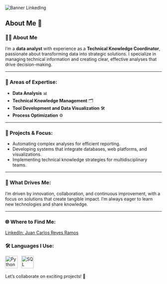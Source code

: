 
![Banner LinkedIng](https://github.com/user-attachments/assets/d873fa8e-b29d-4dd8-bbcb-e1be881013f0)

## About Me 👋

### 👩‍💻 About Me  
I’m a **data analyst** with experience as a **Technical Knowledge Coordinator**, passionate about transforming data into strategic solutions. I specialize in managing technical information and creating clear, effective analyses that drive decision-making.

---

### 💼 Areas of Expertise:  
- **Data Analysis** 📊  
- **Technical Knowledge Management** 🗂️  
- **Tool Development and Data Visualization** 🛠️  
- **Process Optimization** ⚙️  

---

### 🚀 Projects & Focus:  
- Automating complex analyses for efficient reporting.  
- Developing systems that integrate databases, web platforms, and visualizations.  
- Implementing technical knowledge strategies for multidisciplinary teams.  

---

### 🌟 What Drives Me:  
I’m driven by innovation, collaboration, and continuous improvement, with a focus on solutions that create tangible impact. I’m always eager to learn new technologies and share knowledge.  

---

### 🌐 Where to Find Me:  
[LinkedIn: Juan Carlos Reyes Ramos](https://www.linkedin.com/in/juan-carlos-reyes-ramos-b19245140/) 

### 🛠️ Languages I Use:  
<p>
  <img src="https://cdn.jsdelivr.net/gh/devicons/devicon/icons/python/python-original.svg" alt="Python" width="40" height="40"/> &nbsp;
  <img src="https://cdn.jsdelivr.net/gh/devicons/devicon/icons/mysql/mysql-original.svg" alt="SQL" width="40" height="40"/>
</p>

Let’s collaborate on exciting projects! 🚀
